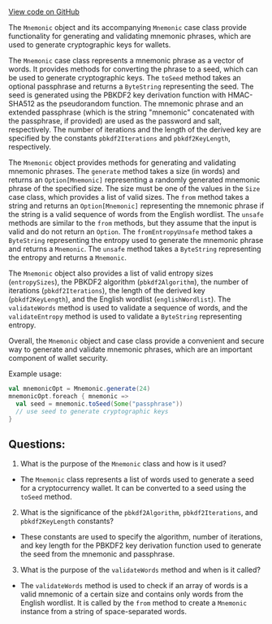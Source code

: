 [View code on GitHub](https://github.com/oxyg3nium/oxyg3nium/crypto/src/main/scala/org/oxyg3nium/crypto/wallet/Mnemonic.scala)

The `Mnemonic` object and its accompanying `Mnemonic` case class provide functionality for generating and validating mnemonic phrases, which are used to generate cryptographic keys for wallets. 

The `Mnemonic` case class represents a mnemonic phrase as a vector of words. It provides methods for converting the phrase to a seed, which can be used to generate cryptographic keys. The `toSeed` method takes an optional passphrase and returns a `ByteString` representing the seed. The seed is generated using the PBKDF2 key derivation function with HMAC-SHA512 as the pseudorandom function. The mnemonic phrase and an extended passphrase (which is the string "mnemonic" concatenated with the passphrase, if provided) are used as the password and salt, respectively. The number of iterations and the length of the derived key are specified by the constants `pbkdf2Iterations` and `pbkdf2KeyLength`, respectively.

The `Mnemonic` object provides methods for generating and validating mnemonic phrases. The `generate` method takes a size (in words) and returns an `Option[Mnemonic]` representing a randomly generated mnemonic phrase of the specified size. The size must be one of the values in the `Size` case class, which provides a list of valid sizes. The `from` method takes a string and returns an `Option[Mnemonic]` representing the mnemonic phrase if the string is a valid sequence of words from the English wordlist. The `unsafe` methods are similar to the `from` methods, but they assume that the input is valid and do not return an `Option`. The `fromEntropyUnsafe` method takes a `ByteString` representing the entropy used to generate the mnemonic phrase and returns a `Mnemonic`. The `unsafe` method takes a `ByteString` representing the entropy and returns a `Mnemonic`. 

The `Mnemonic` object also provides a list of valid entropy sizes (`entropySizes`), the PBKDF2 algorithm (`pbkdf2Algorithm`), the number of iterations (`pbkdf2Iterations`), the length of the derived key (`pbkdf2KeyLength`), and the English wordlist (`englishWordlist`). The `validateWords` method is used to validate a sequence of words, and the `validateEntropy` method is used to validate a `ByteString` representing entropy. 

Overall, the `Mnemonic` object and case class provide a convenient and secure way to generate and validate mnemonic phrases, which are an important component of wallet security. 

Example usage:

```scala
val mnemonicOpt = Mnemonic.generate(24)
mnemonicOpt.foreach { mnemonic =>
  val seed = mnemonic.toSeed(Some("passphrase"))
  // use seed to generate cryptographic keys
}
```
## Questions: 
 1. What is the purpose of the `Mnemonic` class and how is it used?
- The `Mnemonic` class represents a list of words used to generate a seed for a cryptocurrency wallet. It can be converted to a seed using the `toSeed` method.
2. What is the significance of the `pbkdf2Algorithm`, `pbkdf2Iterations`, and `pbkdf2KeyLength` constants?
- These constants are used to specify the algorithm, number of iterations, and key length for the PBKDF2 key derivation function used to generate the seed from the mnemonic and passphrase.
3. What is the purpose of the `validateWords` method and when is it called?
- The `validateWords` method is used to check if an array of words is a valid mnemonic of a certain size and contains only words from the English wordlist. It is called by the `from` method to create a `Mnemonic` instance from a string of space-separated words.
